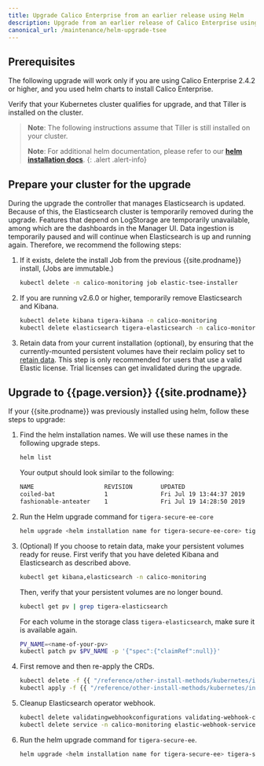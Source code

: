 ```yaml
---
title: Upgrade Calico Enterprise from an earlier release using Helm
description: Upgrade from an earlier release of Calico Enterprise using Helm.
canonical_url: /maintenance/helm-upgrade-tsee
---
```


## Prerequisites

The following upgrade will work only if you are using Calico Enterprise 2.4.2 or higher, and you used helm charts to 
install Calico Enterprise.

Verify that your Kubernetes cluster qualifies for upgrade, and that Tiller is installed on the cluster.

> **Note**: The following instructions assume that Tiller is still installed on
> your cluster.
>
> **Note**: For additional helm documentation, please refer to our
> [**helm installation docs**]({{site.baseurl}}/reference/other-install-methods/kubernetes/installation/helm/).
{: .alert .alert-info}

## Prepare your cluster for the upgrade

During the upgrade the controller that manages Elasticsearch is updated. Because of this, the Elasticsearch cluster is 
temporarily removed during the upgrade. Features that depend on LogStorage are temporarily unavailable, among which
are the dashboards in the Manager UI. Data ingestion is temporarily paused and will continue when Elasticsearch is up
and running again. Therefore, we recommend the following steps:
1. If it exists, delete the install Job from the previous {{site.prodname}} install, (Jobs are immutable.)
   ```bash
   kubectl delete -n calico-monitoring job elastic-tsee-installer
   ```

1. If you are running v2.6.0 or higher, temporarily remove Elasticsearch and Kibana.
   ```bash
   kubectl delete kibana tigera-kibana -n calico-monitoring
   kubectl delete elasticsearch tigera-elasticsearch -n calico-monitoring
   ```

1. Retain data from your current installation (optional), by ensuring that the currently-mounted persistent volumes 
   have their reclaim policy set to [retain data](https://kubernetes.io/docs/tasks/administer-cluster/change-pv-reclaim-policy/).
   This step is only recommended for users that use a valid Elastic license. Trial licenses can get invalidated during 
   the upgrade.

## Upgrade to {{page.version}} {{site.prodname}}

If your {{site.prodname}} was previously installed using helm, follow these steps to upgrade:

1. Find the helm installation names. We will use these names in the following
   upgrade steps.
   ```bash
   helm list
   ```

   Your output should look similar to the following:
   ```bash
   NAME                    REVISION        UPDATED                         STATUS          CHART                  APP VERSION     NAMESPACE
   coiled-bat              1               Fri Jul 19 13:44:37 2019        DEPLOYED        tigera-secure-ee-core-                 default
   fashionable-anteater    1               Fri Jul 19 14:28:50 2019        DEPLOYED        tigera-secure-ee-
   ```

1. Run the Helm upgrade command for `tigera-secure-ee-core`
   ```bash
   helm upgrade <helm installation name for tigera-secure-ee-core> tigera-secure-ee-core-{% include chart_version_name %}.tgz
   ```

1. (Optional) If you choose to retain data, make your persistent volumes ready for reuse. First verify that you have 
   deleted Kibana and Elasticsearch as described above.
   ```bash
   kubectl get kibana,elasticsearch -n calico-monitoring
   ```
   Then, verify that your persistent volumes are no longer bound.
   ```bash
   kubectl get pv | grep tigera-elasticsearch
   ```
   For each volume in the storage class `tigera-elasticsearch`, make sure it is available again.
   ```bash
   PV_NAME=<name-of-your-pv>
   kubectl patch pv $PV_NAME -p '{"spec":{"claimRef":null}}'
   ```

1. First remove and then re-apply the CRDs.
   ```bash
   kubectl delete -f {{ "/reference/other-install-methods/kubernetes/installation/helm/calico-enterprise/operator-crds.yaml" | absolute_url }}
   kubectl apply -f {{ "/reference/other-install-methods/kubernetes/installation/helm/calico-enterprise/operator-crds.yaml" | absolute_url }}
   ```

1. Cleanup Elasticsearch operator webhook.
   ```bash
   kubectl delete validatingwebhookconfigurations validating-webhook-configuration
   kubectl delete service -n calico-monitoring elastic-webhook-service
   ```

1. Run the helm upgrade command for `tigera-secure-ee`.
   ```bash
   helm upgrade <helm installation name for tigera-secure-ee> tigera-secure-ee-{% include chart_version_name %}.tgz --set createCustomResources=false
   ```
